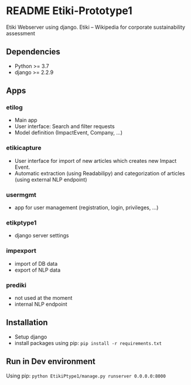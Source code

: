 # README Etiki-Prototype1
Etiki Webserver using django. Etiki – Wikipedia for corporate sustainability assessment

## Dependencies
- Python >= 3.7
- django >= 2.2.9

## Apps
### etilog
- Main app
- User interface: Search and filter requests
- Model definition (ImpactEvent, Company, …) 
### etikicapture
- User interface for import of new articles which creates new Impact Event. 
- Automatic extraction (using Readabilipy) and categorization of articles (using external NLP endpoint)
### usermgmt
- app for user management (registration, login, privileges, …)
### etikptype1
- django server settings
### impexport
- import of DB data
- export of NLP data
### prediki
- not used at the moment
- internal NLP endpoint

## Installation
- Setup django
- install packages using pip: `pip install -r requirements.txt`

## Run in Dev environment
Using pip: `python EtikiPtype1/manage.py runserver 0.0.0.0:8000`